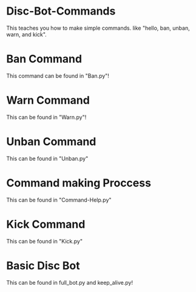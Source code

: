 # Disc-Bot-Commands
This teaches you how to make simple commands. like "hello, ban, unban, warn, and kick".

# Ban Command
This command can be found in "Ban.py"!

# Warn Command
This can be found in "Warn.py"!

# Unban Command
This can be found in "Unban.py"

# Command making Proccess
This can be found in "Command-Help.py"

# Kick Command
This can be found in "Kick.py"

# Basic Disc Bot
This can be found in full_bot.py and keep_alive.py!

